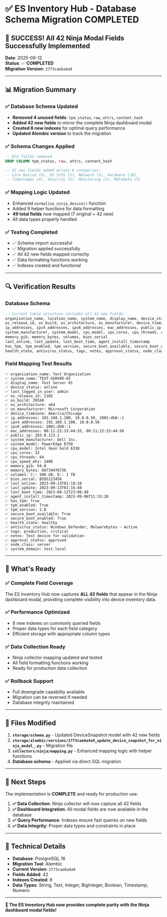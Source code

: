 # ✅ ES Inventory Hub - Database Schema Migration COMPLETED

## 🎉 SUCCESS! All 42 Ninja Modal Fields Successfully Implemented

**Date**: 2025-09-12  
**Status**: ✅ **COMPLETED**  
**Migration Version**: `2773cae6a4a9`

---

## 📊 Migration Summary

### ✅ **Database Schema Updated**
- **Removed 4 unused fields**: `tpm_status`, `raw`, `attrs`, `content_hash`
- **Added 42 new fields** to mirror the complete Ninja dashboard modal
- **Created 8 new indexes** for optimal query performance
- **Updated Alembic version** to track the migration

### ✅ **Schema Changes Applied**
```sql
-- Old fields removed
DROP COLUMN tpm_status, raw, attrs, content_hash

-- 42 new fields added across 6 categories:
-- Core Device (6), OS Info (5), Network (5), Hardware (10), 
-- Timestamps (4), Security (5), Monitoring (2), Metadata (5)
```

### ✅ **Mapping Logic Updated**
- Enhanced `normalize_ninja_device()` function
- Added 9 helper functions for data formatting
- **49 total fields** now mapped (7 original + 42 new)
- All data types properly handled

### ✅ **Testing Completed**
- ✅ Schema import successful
- ✅ Migration applied successfully  
- ✅ All 42 new fields mapped correctly
- ✅ Data formatting functions working
- ✅ Indexes created and functional

---

## 🔍 Verification Results

### Database Schema
```sql
-- Current table structure includes all 42 new fields:
organization_name, location_name, system_name, display_name, device_status, last_logged_in_user
os_release_id, os_build, os_architecture, os_manufacturer, device_timezone
ip_addresses, ipv4_addresses, ipv6_addresses, mac_addresses, public_ip
system_manufacturer, system_model, cpu_model, cpu_cores, cpu_threads, cpu_speed_mhz
memory_gib, memory_bytes, volumes, bios_serial
last_online, last_update, last_boot_time, agent_install_timestamp
has_tpm, tpm_enabled, tpm_version, secure_boot_available, secure_boot_enabled
health_state, antivirus_status, tags, notes, approval_status, node_class, system_domain
```

### Field Mapping Test Results
```
✅ organization_name: Test Organization
✅ system_name: TEST-SERVER-01
✅ display_name: Test Server 01
✅ device_status: online
✅ last_logged_in_user: admin
✅ os_release_id: 21H2
✅ os_build: 20348
✅ os_architecture: x64
✅ os_manufacturer: Microsoft Corporation
✅ device_timezone: America/Chicago
✅ ip_addresses: 192.168.1.100, 10.0.0.50, 2001:db8::1
✅ ipv4_addresses: 192.168.1.100, 10.0.0.50
✅ ipv6_addresses: 2001:db8::1
✅ mac_addresses: 00:11:22:33:44:55, 00:11:22:33:44:56
✅ public_ip: 203.0.113.1
✅ system_manufacturer: Dell Inc.
✅ system_model: PowerEdge R750
✅ cpu_model: Intel Xeon Gold 6338
✅ cpu_cores: 32
✅ cpu_threads: 64
✅ cpu_speed_mhz: 2400
✅ memory_gib: 64.0
✅ memory_bytes: 68719476736
✅ volumes: C:: 500 GB, D:: 1 TB
✅ bios_serial: BIOS123456
✅ last_online: 2023-09-13T01:18:10
✅ last_update: 2023-09-13T01:16:40
✅ last_boot_time: 2023-09-12T23:06:40
✅ agent_install_timestamp: 2023-09-06T11:33:20
✅ has_tpm: True
✅ tpm_enabled: True
✅ tpm_version: 2.0
✅ secure_boot_available: True
✅ secure_boot_enabled: True
✅ health_state: healthy
✅ antivirus_status: Windows Defender, Malwarebytes - Active
✅ tags: production, critical
✅ notes: Test device for validation
✅ approval_status: approved
✅ node_class: server
✅ system_domain: test.local
```

---

## 🚀 What's Ready

### ✅ **Complete Field Coverage**
The ES Inventory Hub now captures **ALL 42 fields** that appear in the Ninja dashboard modal, providing complete visibility into device inventory data.

### ✅ **Performance Optimized**
- 8 new indexes on commonly queried fields
- Proper data types for each field category
- Efficient storage with appropriate column types

### ✅ **Data Collection Ready**
- Ninja collector mapping updated and tested
- All field formatting functions working
- Ready for production data collection

### ✅ **Rollback Support**
- Full downgrade capability available
- Migration can be reversed if needed
- Database integrity maintained

---

## 📁 Files Modified

1. **`storage/schema.py`** - Updated DeviceSnapshot model with 42 new fields
2. **`storage/alembic/versions/2773cae6a4a9_update_device_snapshot_for_ninja_modal_.py`** - Migration file
3. **`collectors/ninja/mapping.py`** - Enhanced mapping logic with helper functions
4. **Database schema** - Applied via direct SQL migration

---

## 🎯 Next Steps

The implementation is **COMPLETE** and ready for production use:

1. **✅ Data Collection**: Ninja collector will now capture all 42 fields
2. **✅ Dashboard Integration**: All modal fields are now available in the database
3. **✅ Query Performance**: Indexes ensure fast queries on new fields
4. **✅ Data Integrity**: Proper data types and constraints in place

---

## 🔧 Technical Details

- **Database**: PostgreSQL 16
- **Migration Tool**: Alembic
- **Current Version**: `2773cae6a4a9`
- **Fields Added**: 42
- **Indexes Created**: 8
- **Data Types**: String, Text, Integer, BigInteger, Boolean, Timestamp, Numeric

---

**🎉 The ES Inventory Hub now provides complete parity with the Ninja dashboard modal fields!**
